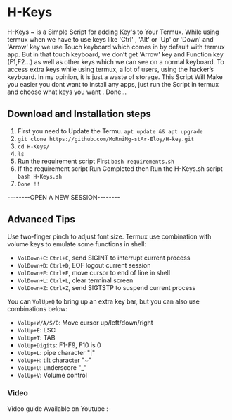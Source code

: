 # H-Keys

H-Keys ~ is a Simple Script for adding Key's to Your Termux.
While using termux when we have to use keys like 'Ctrl' ,  'Alt' or 
'Up' or 'Down' and 'Arrow' key we use Touch keyboard which comes in by default with termux app.
But in that touch keyboard, we don’t get  'Arrow' key and Function key (F1,F2...) as well as other keys which we can see on a normal keyboard. 
To access extra keys while using termux, a lot of users, using  the hacker’s keyboard. 
In my opinion, it is just a waste of storage.
This Script Will Make you easier 
you dont want to install any apps, just run the Script in termux and choose what keys you want . Done...

## Download and Installation steps

1. First you need to Update the Termu.
     `apt update && apt upgrade`
2.  `git clone https://github.com/MoRniNg-stAr-Eloy/H-key.git`
3.  `cd H-Keys/`
4.  `ls`
5. Run the requirement script First
      `bash requirements.sh`
6. If the requirement script Run Completed then Run the H-Keys.sh script    
      `bash H-Keys.sh`
8.  `Done !!`

--------OPEN A NEW SESSION--------

## Advanced Tips

Use two-finger pinch to adjust font size. Termux use combination with volume keys to emulate some functions in shell:
* `VolDown+C`: `Ctrl+C`, send SIGINT to interrupt current process
* `VolDown+D`: `Ctrl+D`, EOF logout current session
* `VolDown+E`: `Ctrl+E`, move cursor to end of line in shell
* `VolDown+L`: `Ctrl+L`, clear terminal screen
* `VolDown+Z`: `Ctrl+Z`, send SIGTSTP to suspend current process

You can `VolUp+Q` to bring up an extra key bar, but you can also use combinations below:
* `VolUp+W/A/S/D`: Move cursor up/left/down/right
* `VolUp+E`: ESC
* `VolUp+T`: TAB
* `VolUp+Digits`: F1-F9, F10 is 0
* `VolUp+L`: pipe character "|"
* `VolUp+H`: tilt character "~"
* `VolUp+U`: underscore "_"
* `VolUp+V`: Volume control





### Video 

Video guide Available on Youtube :- 
